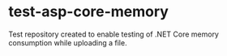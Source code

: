 # test-asp-core-memory
Test repository created to enable testing of .NET Core memory consumption while uploading a file.
